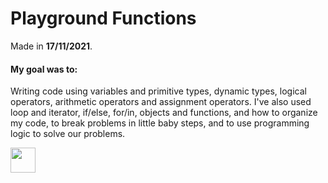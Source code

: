 # Playground Functions
Made in **17/11/2021**.

#### My goal was to:

Writing code using variables and primitive types, dynamic types, logical operators, arithmetic operators and assignment operators. I've also used loop and iterator, if/else, for/in, objects and functions, and how to organize my code, to break problems in little baby steps, and to use programming logic to solve our problems.

<img src='https://cdn.jsdelivr.net/gh/devicons/devicon/icons/javascript/javascript-original.svg' width='40'/>
